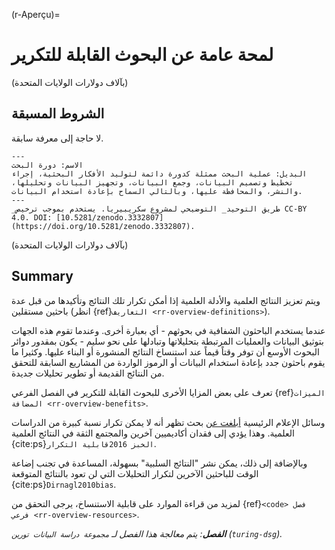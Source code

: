 (r-Aperçu)=
# لمحة عامة عن البحوث القابلة للتكرير

(بآلاف دولارات الولايات المتحدة)
## الشروط المسبقة

لا حاجة إلى معرفة سابقة.

```{figure} ../figures/research-cycle.jpg
---
الاسم: دورة البحث
البديل: عملية البحث ممثلة كدورة دائمة لتوليد الأفكار البحثية، إجراء تخطيط وتصميم البيانات، وجمع البيانات، وتجهيز البيانات وتحليلها، والنشر، والمحافظة عليها، وبالتالي السماح بإعادة استخدام البيانات. 
---
_طريق التوحيد_ التوضيحي لمشروع سكريبيريا. يستخدم بموجب ترخيص CC-BY 4.0. DOI: [10.5281/zenodo.3332807] (https://doi.org/10.5281/zenodo.3332807).
```

(بآلاف دولارات الولايات المتحدة)
## Summary

ويتم تعزيز النتائج العلمية والأدلة العلمية إذا أمكن تكرار تلك النتائج وتأكيدها من قبل عدة باحثين مستقلين (انظر {ref}`التعاريف <rr-overview-definitions>`).

عندما يستخدم الباحثون الشفافية في بحوثهم - أي بعبارة أخرى. وعندما تقوم هذه الجهات بتوثيق البيانات والعمليات المرتبطة بتحليلاتها وتبادلها على نحو سليم - يكون بمقدور دوائر البحوث الأوسع أن توفر وقتاً قيماً عند استنساخ النتائج المنشورة أو البناء عليها. وكثيرا ما يقوم باحثون جدد بإعادة استخدام البيانات أو الرموز الواردة من المشاريع السابقة للتحقق من النتائج القديمة أو تطوير تحليلات جديدة.

تعرف على بعض المزايا الأخرى للبحوث القابلة للتكرير في الفصل الفرعي {ref}`الميزات المضافة <rr-overview-benefits>`.

وسائل الإعلام الرئيسية [أبلغت عن](https://www.theguardian.com/science/2018/aug/27/attempt-to-replicate-major-social-scientific-findings-of-past-decade-fails) بحث تظهر أنه لا يمكن تكرار نسبة كبيرة من الدراسات العلمية. وهذا يؤدي إلى فقدان أكاديميين آخرين والمجتمع الثقة في النتائج العلمية {cite:ps}`الخبز 2016قابلية التكرار`.

وبالإضافة إلى ذلك، يمكن نشر "النتائج السلبية" بسهولة، المساعدة في تجنب إضاعة الوقت للباحثين الآخرين لتكرار التحليلات التي لن تعود بالنتائج المتوقعة {cite:ps}`Dirnagl2010bias`.

لمزيد من قراءة الموارد على قابلية الاستنساخ، يرجى التحقق من {ref}`<code> فصل فرعي <rr-overview-resources>`.

***الفصل**: يتم معالجة هذا الفصل لـ `مجموعة دراسة البيانات تورين` (`turing-dsg`).*
